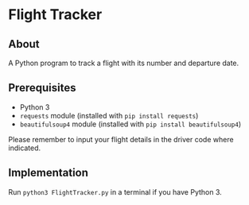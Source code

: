 # Flight Tracker

## About

A Python program to track a flight with its number and departure date.

## Prerequisites

- Python 3
- `requests` module (installed with `pip install requests`)
- `beautifulsoup4` module (installed with `pip install beautifulsoup4`)

Please remember to input your flight details in the driver code where indicated.

## Implementation

Run `python3 FlightTracker.py` in a terminal if you have Python 3.
